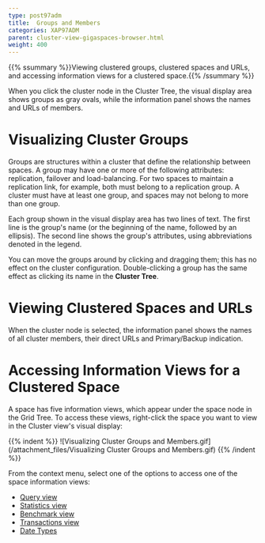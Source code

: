 ```yaml
---
type: post97adm
title:  Groups and Members
categories: XAP97ADM
parent: cluster-view-gigaspaces-browser.html
weight: 400
---
```


{{% ssummary %}}Viewing clustered groups, clustered spaces and URLs, and accessing information views for a clustered space.{{% /ssummary %}}



When you click the cluster node in the Cluster Tree, the visual display area shows groups as gray ovals, while the information panel shows the names and URLs of members.

# Visualizing Cluster Groups

Groups are structures within a cluster that define the relationship between spaces. A group may have one or more of the following attributes: replication, failover and load-balancing. For two spaces to maintain a replication link, for example, both must belong to a replication group. A cluster must have at least one group, and spaces may not belong to more than one group.

Each group shown in the visual display area has two lines of text. The first line is the group's name (or the beginning of the name, followed by an ellipsis). The second line shows the group's attributes, using abbreviations denoted in the legend.

You can move the groups around by clicking and dragging them; this has no effect on the cluster configuration. Double-clicking a group has the same effect as clicking its name in the **Cluster Tree**.

# Viewing Clustered Spaces and URLs

When the cluster node is selected, the information panel shows the names of all cluster members, their direct URLs and Primary/Backup indication.

# Accessing Information Views for a Clustered Space

A space has five information views, which appear under the space node in the Grid Tree. To access these views, right-click the space you want to view in the Cluster view's visual display:

{{% indent %}}
![Visualizing Cluster Groups and Members.gif](/attachment_files/Visualizing Cluster Groups and Members.gif)
{{% /indent %}}

From the context menu, select one of the options to access one of the space information views:

- [Query view](./gigaspaces-browser-query-view.html)
- [Statistics view](./gigaspaces-browser-statistics-view.html)
- [Benchmark view](./gigaspaces-browser-benchmark-view.html)
- [Transactions view](./gigaspaces-browser-transaction-view.html)
- [Date Types](./gigaspaces-browser-data-types-view.html)

